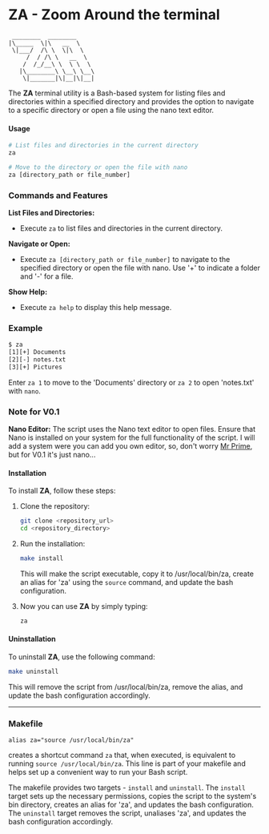 # ZA - Zoom Around the terminal

```
 ________  ________     
|\_____  \|\   __  \    
 \|___/  /\ \  \|\  \   
     /  / /\ \   __  \  
    /  /_/__\ \  \ \  \ 
   |\________\ \__\ \__\
    \|_______|\|__|\|__|               
```
                        
The **ZA** terminal utility is a Bash-based system for listing files and directories within a specified directory and provides the option to navigate to a specific directory or open a file using the nano text editor.

#### Usage

```bash
# List files and directories in the current directory
za

# Move to the directory or open the file with nano
za [directory_path or file_number]
```

### Commands and Features

**List Files and Directories:**
- Execute `za` to list files and directories in the current directory.

**Navigate or Open:**
- Execute `za [directory_path or file_number]` to navigate to the specified directory or open the file with nano. Use '+' to indicate a folder and '-' for a file.

**Show Help:**
- Execute `za help` to display this help message.

### Example

```bash
$ za
[1][+] Documents
[2][-] notes.txt
[3][+] Pictures
```

Enter `za 1` to move to the 'Documents' directory or `za 2` to open 'notes.txt' with `nano`.

### Note for V0.1

**Nano Editor:** The script uses the Nano text editor to open files. Ensure that Nano is installed on your system for the full functionality of the script. I will add a system were you can add you own editor, so, don't worry [Mr Prime](https://www.youtube.com/@ThePrimeagen), but for V0.1 it's just nano...

#### Installation

To install **ZA**, follow these steps:

1. Clone the repository:

   ```bash
   git clone <repository_url>
   cd <repository_directory>
   ```

2. Run the installation:

   ```bash
   make install
   ```

   This will make the script executable, copy it to /usr/local/bin/za, create an alias for 'za' using the `source` command, and update the bash configuration.

3. Now you can use **ZA** by simply typing:

   ```bash
   za
   ```

#### Uninstallation

To uninstall **ZA**, use the following command:

```bash
make uninstall
```

This will remove the script from /usr/local/bin/za, remove the alias, and update the bash configuration accordingly.

---

### Makefile

```make
alias za="source /usr/local/bin/za"
```

creates a shortcut command `za` that, when executed, is equivalent to running `source /usr/local/bin/za`. This line is part of your makefile and helps set up a convenient way to run your Bash script.

The makefile provides two targets - `install` and `uninstall`. The `install` target sets up the necessary permissions, copies the script to the system's bin directory, creates an alias for 'za', and updates the bash configuration. The `uninstall` target removes the script, unaliases 'za', and updates the bash configuration accordingly.
